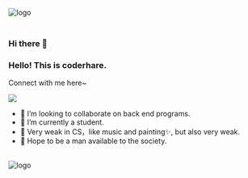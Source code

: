 <p>
<img src="https://github-readme-stats.vercel.app/api?username=coderhare&show_icons" alt="logo" style="margin-bottom: 20px;" />
</p>

### Hi there 👋

<!--
**coderhare/coderhare** is a ✨ _special_ ✨ repository because its `README.md` (this file) appears on your GitHub profile.

Here are some ideas to get you started:


- 🤔 I’m looking for help with ...
- 💬 Ask me about ...
- 📫 How to reach me: ...
- 😄 Pronouns: ...
- ⚡ Fun fact: ...
-->
### Hello! This is coderhare.
Connect with me here~

[![](https://img.shields.io/badge/-1136153224%40qq.com-green)](1136153224@qq.com)
- 👯 I’m looking to collaborate on back end programs.
- 🔭 I’m currently a student.
- 🌱 Very weak in CS，like music and painting✨, but also very weak.
- 🐇 Hope to be a man available to the society.

<br/>
<img src="https://github-profile-trophy.vercel.app/?username=coderhare&theme=flat&column=7" alt="logo" align="center" style="margin: auto;"/>
